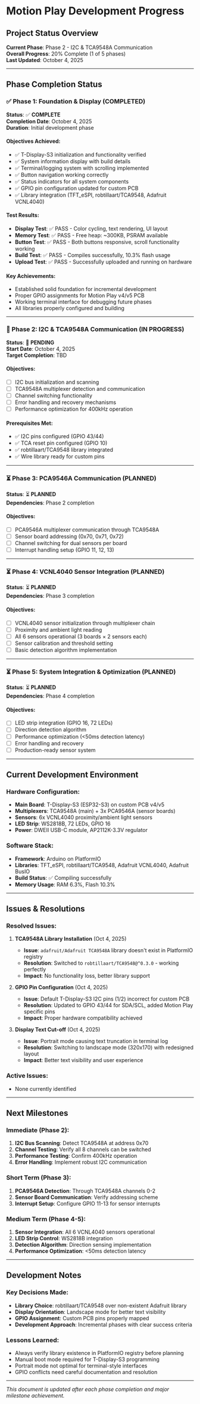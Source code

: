 # Motion Play Development Progress

## Project Status Overview

**Current Phase**: Phase 2 - I2C & TCA9548A Communication  
**Overall Progress**: 20% Complete (1 of 5 phases)  
**Last Updated**: October 4, 2025

---

## Phase Completion Status

### ✅ Phase 1: Foundation & Display (COMPLETED)
**Status**: ✅ **COMPLETE**  
**Completion Date**: October 4, 2025  
**Duration**: Initial development phase

#### Objectives Achieved:
- ✅ T-Display-S3 initialization and functionality verified
- ✅ System information display with build details
- ✅ Terminal/logging system with scrolling implemented
- ✅ Button navigation working correctly
- ✅ Status indicators for all system components
- ✅ GPIO pin configuration updated for custom PCB
- ✅ Library integration (TFT_eSPI, robtillaart/TCA9548, Adafruit VCNL4040)

#### Test Results:
- **Display Test**: ✅ PASS - Color cycling, text rendering, UI layout
- **Memory Test**: ✅ PASS - Free heap: ~300KB, PSRAM available
- **Button Test**: ✅ PASS - Both buttons responsive, scroll functionality working
- **Build Test**: ✅ PASS - Compiles successfully, 10.3% flash usage
- **Upload Test**: ✅ PASS - Successfully uploaded and running on hardware

#### Key Achievements:
- Established solid foundation for incremental development
- Proper GPIO assignments for Motion Play v4/v5 PCB
- Working terminal interface for debugging future phases
- All libraries properly configured and building

---

### 🔄 Phase 2: I2C & TCA9548A Communication (IN PROGRESS)
**Status**: 🔄 **PENDING**  
**Start Date**: October 4, 2025  
**Target Completion**: TBD

#### Objectives:
- [ ] I2C bus initialization and scanning
- [ ] TCA9548A multiplexer detection and communication
- [ ] Channel switching functionality
- [ ] Error handling and recovery mechanisms
- [ ] Performance optimization for 400kHz operation

#### Prerequisites Met:
- ✅ I2C pins configured (GPIO 43/44)
- ✅ TCA reset pin configured (GPIO 10)
- ✅ robtillaart/TCA9548 library integrated
- ✅ Wire library ready for custom pins

---

### ⏳ Phase 3: PCA9546A Communication (PLANNED)
**Status**: ⏳ **PLANNED**  
**Dependencies**: Phase 2 completion

#### Objectives:
- [ ] PCA9546A multiplexer communication through TCA9548A
- [ ] Sensor board addressing (0x70, 0x71, 0x72)
- [ ] Channel switching for dual sensors per board
- [ ] Interrupt handling setup (GPIO 11, 12, 13)

---

### ⏳ Phase 4: VCNL4040 Sensor Integration (PLANNED)
**Status**: ⏳ **PLANNED**  
**Dependencies**: Phase 3 completion

#### Objectives:
- [ ] VCNL4040 sensor initialization through multiplexer chain
- [ ] Proximity and ambient light reading
- [ ] All 6 sensors operational (3 boards × 2 sensors each)
- [ ] Sensor calibration and threshold setting
- [ ] Basic detection algorithm implementation

---

### ⏳ Phase 5: System Integration & Optimization (PLANNED)
**Status**: ⏳ **PLANNED**  
**Dependencies**: Phase 4 completion

#### Objectives:
- [ ] LED strip integration (GPIO 16, 72 LEDs)
- [ ] Direction detection algorithm
- [ ] Performance optimization (<50ms detection latency)
- [ ] Error handling and recovery
- [ ] Production-ready sensor system

---

## Current Development Environment

### Hardware Configuration:
- **Main Board**: T-Display-S3 (ESP32-S3) on custom PCB v4/v5
- **Multiplexers**: TCA9548A (main) + 3x PCA9546A (sensor boards)
- **Sensors**: 6x VCNL4040 proximity/ambient light sensors
- **LED Strip**: WS2818B, 72 LEDs, GPIO 16
- **Power**: DWEII USB-C module, AP2112K-3.3V regulator

### Software Stack:
- **Framework**: Arduino on PlatformIO
- **Libraries**: TFT_eSPI, robtillaart/TCA9548, Adafruit VCNL4040, Adafruit BusIO
- **Build Status**: ✅ Compiling successfully
- **Memory Usage**: RAM 6.3%, Flash 10.3%

---

## Issues & Resolutions

### Resolved Issues:
1. **TCA9548A Library Installation** (Oct 4, 2025)
   - **Issue**: `adafruit/Adafruit TCA9548A` library doesn't exist in PlatformIO registry
   - **Resolution**: Switched to `robtillaart/TCA9548@^0.3.0` - working perfectly
   - **Impact**: No functionality loss, better library support

2. **GPIO Pin Configuration** (Oct 4, 2025)
   - **Issue**: Default T-Display-S3 I2C pins (1/2) incorrect for custom PCB
   - **Resolution**: Updated to GPIO 43/44 for SDA/SCL, added Motion Play specific pins
   - **Impact**: Proper hardware compatibility achieved

3. **Display Text Cut-off** (Oct 4, 2025)
   - **Issue**: Portrait mode causing text truncation in terminal log
   - **Resolution**: Switching to landscape mode (320x170) with redesigned layout
   - **Impact**: Better text visibility and user experience

### Active Issues:
- None currently identified

---

## Next Milestones

### Immediate (Phase 2):
1. **I2C Bus Scanning**: Detect TCA9548A at address 0x70
2. **Channel Testing**: Verify all 8 channels can be switched
3. **Performance Testing**: Confirm 400kHz operation
4. **Error Handling**: Implement robust I2C communication

### Short Term (Phase 3):
1. **PCA9546A Detection**: Through TCA9548A channels 0-2
2. **Sensor Board Communication**: Verify addressing scheme
3. **Interrupt Setup**: Configure GPIO 11-13 for sensor interrupts

### Medium Term (Phase 4-5):
1. **Sensor Integration**: All 6 VCNL4040 sensors operational
2. **LED Strip Control**: WS2818B integration
3. **Detection Algorithm**: Direction sensing implementation
4. **Performance Optimization**: <50ms detection latency

---

## Development Notes

### Key Decisions Made:
- **Library Choice**: robtillaart/TCA9548 over non-existent Adafruit library
- **Display Orientation**: Landscape mode for better text visibility
- **GPIO Assignment**: Custom PCB pins properly mapped
- **Development Approach**: Incremental phases with clear success criteria

### Lessons Learned:
- Always verify library existence in PlatformIO registry before planning
- Manual boot mode required for T-Display-S3 programming
- Portrait mode not optimal for terminal-style interfaces
- GPIO conflicts need careful documentation and resolution

---

*This document is updated after each phase completion and major milestone achievement.*
